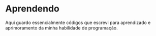 # Aprendendo

Aqui guardo essencialmente códigos que escrevi para aprendizado e aprimoramento da minha habilidade de programação.
